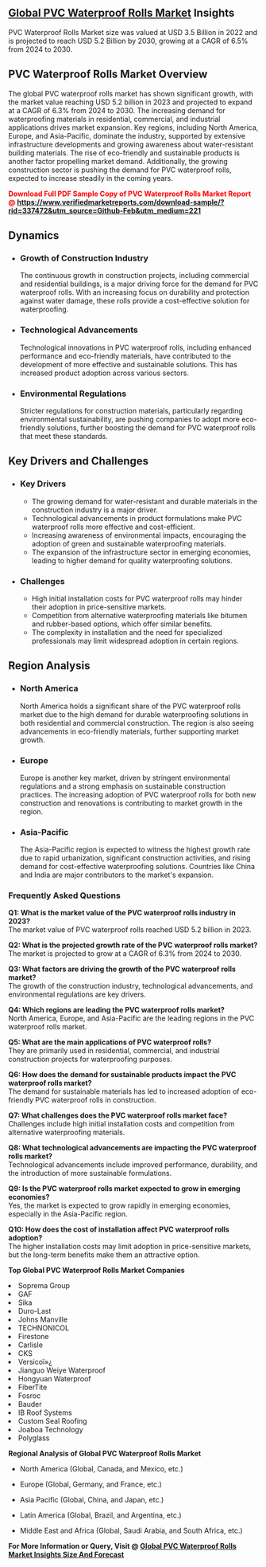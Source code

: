 <h2><a href="https://www.verifiedmarketreports.com/download-sample/?rid=337472&amp;utm_source=Github&amp;utm_medium=221" target="_blank">Global PVC Waterproof Rolls Market</a> Insights</h2><p>PVC Waterproof Rolls Market size was valued at USD 3.5 Billion in 2022 and is projected to reach USD 5.2 Billion by 2030, growing at a CAGR of 6.5% from 2024 to 2030.</p><p> <h2>PVC Waterproof Rolls Market Overview</h2> <p>The global PVC waterproof rolls market has shown significant growth, with the market value reaching USD 5.2 billion in 2023 and projected to expand at a CAGR of 6.3% from 2024 to 2030. The increasing demand for waterproofing materials in residential, commercial, and industrial applications drives market expansion. Key regions, including North America, Europe, and Asia-Pacific, dominate the industry, supported by extensive infrastructure developments and growing awareness about water-resistant building materials. The rise of eco-friendly and sustainable products is another factor propelling market demand. Additionally, the growing construction sector is pushing the demand for PVC waterproof rolls, expected to increase steadily in the coming years.</p> <p><strong><p><span class=""><span style="color: #ff0000;"><strong>Download Full PDF Sample Copy of PVC Waterproof Rolls Market Report</strong> @ </span><a href="https://www.verifiedmarketreports.com/download-sample/?rid=337472&amp;utm_source=Github-Feb&amp;utm_medium=221" target="_blank">https://www.verifiedmarketreports.com/download-sample/?rid=337472&amp;utm_source=Github-Feb&amp;utm_medium=221</a></span></p></strong></p> <h2>Dynamics</h2> <ul> <li><h3>Growth of Construction Industry</h3> The continuous growth in construction projects, including commercial and residential buildings, is a major driving force for the demand for PVC waterproof rolls. With an increasing focus on durability and protection against water damage, these rolls provide a cost-effective solution for waterproofing. </li> <li><h3>Technological Advancements</h3> Technological innovations in PVC waterproof rolls, including enhanced performance and eco-friendly materials, have contributed to the development of more effective and sustainable solutions. This has increased product adoption across various sectors. </li> <li><h3>Environmental Regulations</h3> Stricter regulations for construction materials, particularly regarding environmental sustainability, are pushing companies to adopt more eco-friendly solutions, further boosting the demand for PVC waterproof rolls that meet these standards. </li> </ul> <h2>Key Drivers and Challenges</h2> <ul> <li><h3>Key Drivers</h3> <ul> <li>The growing demand for water-resistant and durable materials in the construction industry is a major driver.</li> <li>Technological advancements in product formulations make PVC waterproof rolls more effective and cost-efficient.</li> <li>Increasing awareness of environmental impacts, encouraging the adoption of green and sustainable waterproofing materials.</li> <li>The expansion of the infrastructure sector in emerging economies, leading to higher demand for quality waterproofing solutions.</li> </ul> </li> <li><h3>Challenges</h3> <ul> <li>High initial installation costs for PVC waterproof rolls may hinder their adoption in price-sensitive markets.</li> <li>Competition from alternative waterproofing materials like bitumen and rubber-based options, which offer similar benefits.</li> <li>The complexity in installation and the need for specialized professionals may limit widespread adoption in certain regions.</li> </ul> </li> </ul> <h2>Region Analysis</h2> <ul> <li><h3>North America</h3> North America holds a significant share of the PVC waterproof rolls market due to the high demand for durable waterproofing solutions in both residential and commercial construction. The region is also seeing advancements in eco-friendly materials, further supporting market growth. </li> <li><h3>Europe</h3> Europe is another key market, driven by stringent environmental regulations and a strong emphasis on sustainable construction practices. The increasing adoption of PVC waterproof rolls for both new construction and renovations is contributing to market growth in the region. </li> <li><h3>Asia-Pacific</h3> The Asia-Pacific region is expected to witness the highest growth rate due to rapid urbanization, significant construction activities, and rising demand for cost-effective waterproofing solutions. Countries like China and India are major contributors to the market's expansion. </li> </ul> <h3>Frequently Asked Questions</h3> <p><strong>Q1: What is the market value of the PVC waterproof rolls industry in 2023?</strong><br> The market value of PVC waterproof rolls reached USD 5.2 billion in 2023.</p> <p><strong>Q2: What is the projected growth rate of the PVC waterproof rolls market?</strong><br> The market is projected to grow at a CAGR of 6.3% from 2024 to 2030.</p> <p><strong>Q3: What factors are driving the growth of the PVC waterproof rolls market?</strong><br> The growth of the construction industry, technological advancements, and environmental regulations are key drivers.</p> <p><strong>Q4: Which regions are leading the PVC waterproof rolls market?</strong><br> North America, Europe, and Asia-Pacific are the leading regions in the PVC waterproof rolls market.</p> <p><strong>Q5: What are the main applications of PVC waterproof rolls?</strong><br> They are primarily used in residential, commercial, and industrial construction projects for waterproofing purposes.</p> <p><strong>Q6: How does the demand for sustainable products impact the PVC waterproof rolls market?</strong><br> The demand for sustainable materials has led to increased adoption of eco-friendly PVC waterproof rolls in construction.</p> <p><strong>Q7: What challenges does the PVC waterproof rolls market face?</strong><br> Challenges include high initial installation costs and competition from alternative waterproofing materials.</p> <p><strong>Q8: What technological advancements are impacting the PVC waterproof rolls market?</strong><br> Technological advancements include improved performance, durability, and the introduction of more sustainable formulations.</p> <p><strong>Q9: Is the PVC waterproof rolls market expected to grow in emerging economies?</strong><br> Yes, the market is expected to grow rapidly in emerging economies, especially in the Asia-Pacific region.</p> <p><strong>Q10: How does the cost of installation affect PVC waterproof rolls adoption?</strong><br> The higher installation costs may limit adoption in price-sensitive markets, but the long-term benefits make them an attractive option.</p> </p><p><strong>Top Global PVC Waterproof Rolls Market Companies</strong></p><div data-test-id=""><p><li>Soprema Group</li><li> GAF</li><li> Sika</li><li> Duro-Last</li><li> Johns Manville</li><li> TECHNONICOL</li><li> Firestone</li><li> Carlisle</li><li> CKS</li><li> Versicoï»¿</li><li> Jianguo Weiye Waterproof</li><li> Hongyuan Waterproof</li><li> FiberTite</li><li> Fosroc</li><li> Bauder</li><li> IB Roof Systems</li><li> Custom Seal Roofing</li><li> Joaboa Technology</li><li> Polyglass</li></p><div><strong>Regional Analysis of&nbsp;Global PVC Waterproof Rolls Market</strong></div><ul><li dir="ltr"><p dir="ltr">North America&nbsp;(Global, Canada, and Mexico, etc.)</p></li><li dir="ltr"><p dir="ltr">Europe (Global, Germany, and France, etc.)</p></li><li dir="ltr"><p dir="ltr">Asia Pacific&nbsp;(Global, China, and Japan, etc.)</p></li><li dir="ltr"><p dir="ltr">Latin America&nbsp;(Global, Brazil, and Argentina, etc.)</p></li><li dir="ltr">Middle East and Africa&nbsp;(Global, Saudi Arabia, and South Africa, etc.)</li></ul><p><strong>For More Information or Query, Visit @&nbsp;</strong><strong><a href="https://www.verifiedmarketreports.com/product/pvc-waterproof-rolls-market/?utm_source=Github&amp;utm_medium=221" target="_blank">Global PVC Waterproof Rolls Market Insights Size And Forecast</a></strong></p></div>
